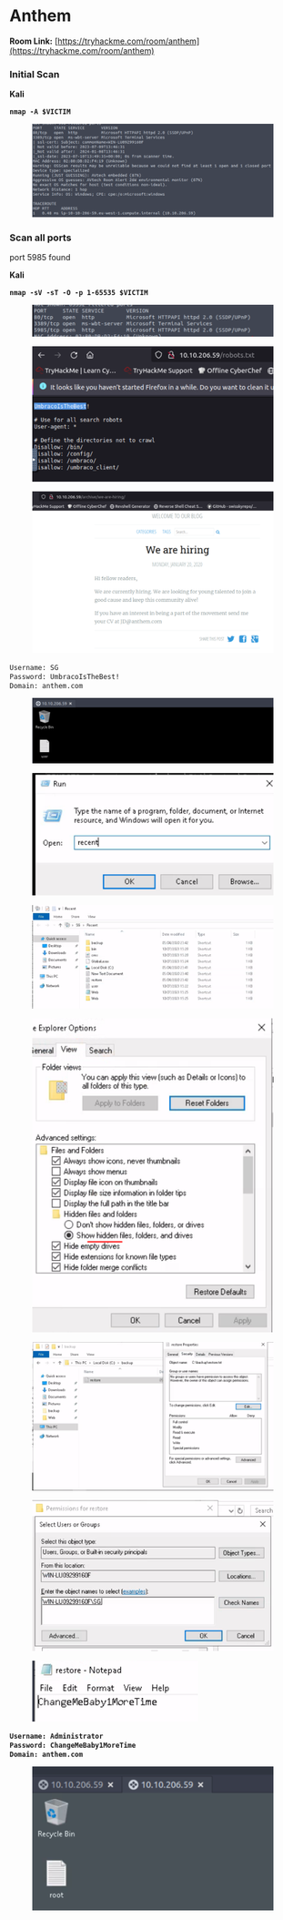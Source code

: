 # Anthem

**Room Link:** [https://tryhackme.com/room/anthem](https://tryhackme.com/room/anthem)

### Initial Scan

**Kali**

<pre><code><strong>nmap -A $VICTIM
</strong></code></pre>

<figure><img src="../../.gitbook/assets/image (17) (6) (3).png" alt=""><figcaption></figcaption></figure>





### Scan all ports

port 5985 found

**Kali**

<pre><code><strong>nmap -sV -sT -O -p 1-65535 $VICTIM
</strong></code></pre>

<figure><img src="../../.gitbook/assets/image (25) (1) (2).png" alt=""><figcaption></figcaption></figure>







<figure><img src="../../.gitbook/assets/image (18) (3) (2).png" alt=""><figcaption></figcaption></figure>





<figure><img src="../../.gitbook/assets/image (22) (4).png" alt=""><figcaption></figcaption></figure>





```
Username: SG
Password: UmbracoIsTheBest!
Domain: anthem.com
```

<figure><img src="../../.gitbook/assets/image (24) (2).png" alt=""><figcaption></figcaption></figure>



<figure><img src="../../.gitbook/assets/image (19) (6) (4).png" alt=""><figcaption></figcaption></figure>



<figure><img src="../../.gitbook/assets/image (16) (1) (1) (1) (1) (1) (1) (1) (1) (1) (1).png" alt=""><figcaption></figcaption></figure>







<figure><img src="../../.gitbook/assets/image (21) (1) (1) (1) (1) (1) (1) (1).png" alt=""><figcaption></figcaption></figure>



<figure><img src="../../.gitbook/assets/image (11) (4).png" alt=""><figcaption></figcaption></figure>



<figure><img src="../../.gitbook/assets/image (32) (2).png" alt=""><figcaption></figcaption></figure>





<figure><img src="../../.gitbook/assets/image (1) (2).png" alt=""><figcaption></figcaption></figure>



<pre><code><strong>Username: Administrator
</strong><strong>Password: ChangeMeBaby1MoreTime
</strong><strong>Domain: anthem.com
</strong></code></pre>

<figure><img src="../../.gitbook/assets/image (2) (1) (1) (1) (2).png" alt=""><figcaption></figcaption></figure>



















